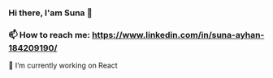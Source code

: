 ###                                                                     Hi there, I'am Suna 👋
### 📫 How to reach me: https://www.linkedin.com/in/suna-ayhan-184209190/
🔭 I’m currently working on React
<!--
**SunaAyhan/SunaAyhan** is a ✨ _special_ ✨ repository because its `README.md` (this file) appears on your GitHub profile.

Here are some ideas to get you started:
- 
- 🌱 I’m currently learning Electron
- 👯 I’m looking to collaborate on ...
- 🤔 I’m looking for help with ...
- 💬 Ask me about ...
- 📫 How to reach me: https://www.linkedin.com/in/suna-ayhan-184209190/
- 😄 Pronouns: ...
- ⚡ Fun fact: ...
-->
